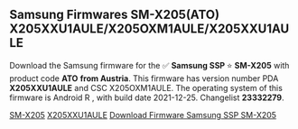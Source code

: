 <h2>Samsung Firmwares SM-X205(ATO) X205XXU1AULE/X205OXM1AULE/X205XXU1AULE</h2>
Download the Samsung firmware for the ✅ <strong>Samsung SSP </strong> ⭐ <strong>SM-X205</strong> with product code <strong>ATO</strong> <strong> from Austria</strong>. This firmware has version number PDA <strong>X205XXU1AULE</strong> and CSC X205OXM1AULE. The operating system of this firmware is Android R , with build date 2021-12-25. Changelist <strong>23332279</strong>.

[SM-X205](https://samfirm.shop/samsung/model/SM-X205)
[X205XXU1AULE](https://samfirm.shop/samsung/pda/X205XXU1AULE)
[Download Firmware Samsung SSP SM-X205](https://samfirm.shop/samsung/firmware/485293)
